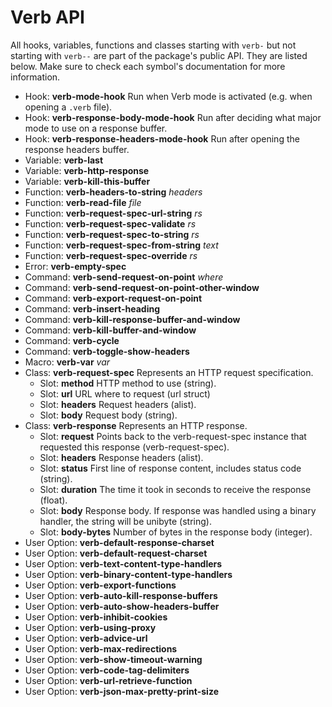 # Verb API

All hooks, variables, functions and classes starting with `verb-` but not starting with `verb--` are part of the package's public API. They are listed below. Make sure to check each symbol's documentation for more information.

- Hook: **verb-mode-hook**
  Run when Verb mode is activated (e.g. when opening a `.verb` file).
- Hook: **verb-response-body-mode-hook**
  Run after deciding what major mode to use on a response buffer.
- Hook: **verb-response-headers-mode-hook**
  Run after opening the response headers buffer.
- Variable: **verb-last**
- Variable: **verb-http-response**
- Variable: **verb-kill-this-buffer**
- Function: **verb-headers-to-string** *headers*
- Function: **verb-read-file** *file*
- Function: **verb-request-spec-url-string** *rs*
- Function: **verb-request-spec-validate** *rs*
- Function: **verb-request-spec-to-string** *rs*
- Function: **verb-request-spec-from-string** *text*
- Function: **verb-request-spec-override** *rs*
- Error: **verb-empty-spec**
- Command: **verb-send-request-on-point** *where*
- Command: **verb-send-request-on-point-other-window**
- Command: **verb-export-request-on-point**
- Command: **verb-insert-heading**
- Command: **verb-kill-response-buffer-and-window**
- Command: **verb-kill-buffer-and-window**
- Command: **verb-cycle**
- Command: **verb-toggle-show-headers**
- Macro: **verb-var** *var*
- Class: **verb-request-spec**
  Represents an HTTP request specification.
  - Slot: **method**
    HTTP method to use (string).
  - Slot: **url**
    URL where to request (url struct)
  - Slot: **headers**
    Request headers (alist).
  - Slot: **body**
    Request body (string).
- Class: **verb-response**
  Represents an HTTP response.
  - Slot: **request**
    Points back to the verb-request-spec instance that requested this response (verb-request-spec).
  - Slot: **headers**
    Response headers (alist).
  - Slot: **status**
    First line of response content, includes status code (string).
  - Slot: **duration**
    The time it took in seconds to receive the response (float).
  - Slot: **body**
    Response body. If response was handled using a binary handler, the string will be unibyte (string).
  - Slot: **body-bytes**
    Number of bytes in the response body (integer).
- User Option: **verb-default-response-charset**
- User Option: **verb-default-request-charset**
- User Option: **verb-text-content-type-handlers**
- User Option: **verb-binary-content-type-handlers**
- User Option: **verb-export-functions**
- User Option: **verb-auto-kill-response-buffers**
- User Option: **verb-auto-show-headers-buffer**
- User Option: **verb-inhibit-cookies**
- User Option: **verb-using-proxy**
- User Option: **verb-advice-url**
- User Option: **verb-max-redirections**
- User Option: **verb-show-timeout-warning**
- User Option: **verb-code-tag-delimiters**
- User Option: **verb-url-retrieve-function**
- User Option: **verb-json-max-pretty-print-size**

